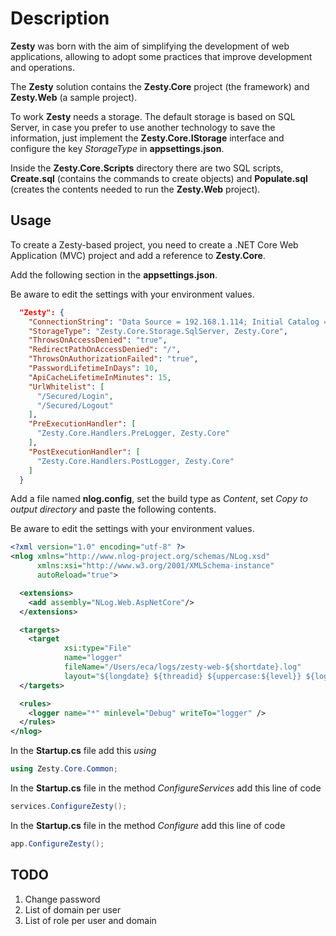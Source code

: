 # Description #

**Zesty** was born with the aim of simplifying the development of web applications, allowing to adopt some practices that improve development and operations.

The **Zesty** solution contains the **Zesty.Core** project (the framework) and **Zesty.Web** (a sample project).

To work **Zesty** needs a storage. The default storage is based on SQL Server, in case you prefer to use another technology to save the information, just implement the **Zesty.Core.IStorage** interface and configure the key *StorageType* in **appsettings.json**.

Inside the **Zesty.Core.Scripts** directory there are two SQL scripts, **Create.sql** (contains the commands to create objects) and **Populate.sql** (creates the contents needed to run the **Zesty.Web** project).

## Usage ##

To create a Zesty-based project, you need to create a .NET Core Web Application (MVC) project and add a reference to **Zesty.Core**.

Add the following section in the **appsettings.json**.

Be aware to edit the settings with your environment values.

```json
  "Zesty": {
    "ConnectionString": "Data Source = 192.168.1.114; Initial Catalog = Zesty; User Id = zestyUser; Password = zesty.Password.",
    "StorageType": "Zesty.Core.Storage.SqlServer, Zesty.Core",
    "ThrowsOnAccessDenied": "true",
    "RedirectPathOnAccessDenied": "/",
    "ThrowsOnAuthorizationFailed": "true",
    "PasswordLifetimeInDays": 10,
    "ApiCacheLifetimeInMinutes": 15,
    "UrlWhitelist": [
      "/Secured/Login",
      "/Secured/Logout"
    ],
    "PreExecutionHandler": [
      "Zesty.Core.Handlers.PreLogger, Zesty.Core"
    ],
    "PostExecutionHandler": [
      "Zesty.Core.Handlers.PostLogger, Zesty.Core"
    ]
  }
```

Add a file named **nlog.config**, set the build type as *Content*, set *Copy to output directory* and paste the following contents. 

Be aware to edit the settings with your environment values.

```xml
<?xml version="1.0" encoding="utf-8" ?>
<nlog xmlns="http://www.nlog-project.org/schemas/NLog.xsd"
      xmlns:xsi="http://www.w3.org/2001/XMLSchema-instance"
      autoReload="true">

  <extensions>
    <add assembly="NLog.Web.AspNetCore"/>
  </extensions>

  <targets>
    <target 
            xsi:type="File" 
            name="logger" 
            fileName="/Users/eca/logs/zesty-web-${shortdate}.log"
            layout="${longdate} ${threadid} ${uppercase:${level}} ${logger} ${message} ${exception:format=tostring}" />
  </targets>

  <rules>
    <logger name="*" minlevel="Debug" writeTo="logger" />
  </rules>
</nlog>
```

In the **Startup.cs** file add this *using*

```c#
using Zesty.Core.Common;
```

In the **Startup.cs** file in the method *ConfigureServices* add this line of code
```c#
services.ConfigureZesty();
```

In the **Startup.cs** file in the method *Configure* add this line of code
```c#
app.ConfigureZesty();
```

## TODO ##

1. Change password
1. List of domain per user
1. List of role per user and domain
